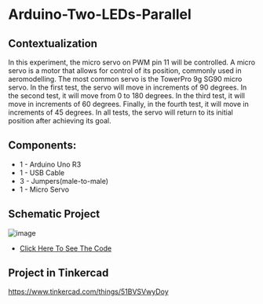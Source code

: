 # Arduino-Two-LEDs-Parallel

## Contextualization
In this experiment, the micro servo on PWM pin 11 will be controlled. A micro servo is a motor that allows for control of its position, commonly used in aeromodelling. The most common servo is the TowerPro 9g SG90 micro servo. In the first test, the servo will move in increments of 90 degrees. In the second test, it will move from 0 to 180 degrees. In the third test, it will move in increments of 60 degrees. Finally, in the fourth test, it will move in increments of 45 degrees. In all tests, the servo will return to its initial position after achieving its goal.

## Components:
- 1 - Arduino Uno R3
- 1 - USB Cable 
- 3 - Jumpers(male-to-male)
- 1 - Micro Servo

## Schematic Project
![image](https://github.com/KaikyM/Arduino-Two-LEDs-Parallel/assets/127446435/2d362210-706e-4b9c-a932-5872a24c8af0)
- [Click Here To See The Code](Arduino_Code.ino)

## Project in Tinkercad
https://www.tinkercad.com/things/51BVSVwyDoy
